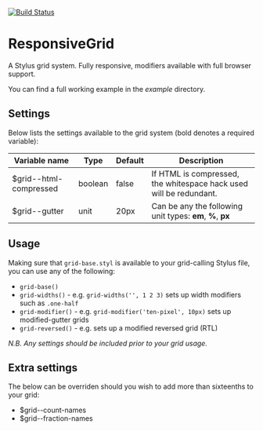 [![Build Status](https://travis-ci.org/clocklimited/responsive-grid.svg?branch=master)](https://travis-ci.org/clocklimited/responsive-grid)

# ResponsiveGrid

A Stylus grid system. Fully responsive, modifiers available with full browser support.

You can find a full working example in the _example_ directory.

## Settings
Below lists the settings available to the grid system (bold denotes a required variable):

Variable name           | Type    | Default | Description
----------------------- | ------- | ------- | -----------
$grid--html-compressed  | boolean | false   | If HTML is compressed, the whitespace hack used will be redundant.
$grid--gutter           | unit    | 20px    | Can be any the following unit types: **em**, **%**, **px**

## Usage
Making sure that `grid-base.styl` is available to your grid-calling Stylus file, you can use any of the following:
* `grid-base()`
* `grid-widths()` - e.g. `grid-widths('', 1 2 3)` sets up width modifiers such as `.one-half`
* `grid-modifier()` - e.g. `grid-modifier('ten-pixel', 10px)` sets up modified-gutter grids
* `grid-reversed()` - e.g. sets up a modified reversed grid (RTL)

_N.B. Any settings should be included prior to your grid usage._

## Extra settings
The below can be overriden should you wish to add more than sixteenths to your grid:
* $grid--count-names
* $grid--fraction-names
